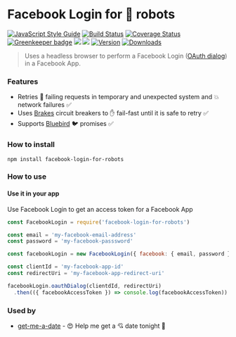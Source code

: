 # Facebook Login for 🤖 robots

[![JavaScript Style Guide](https://img.shields.io/badge/code%20style-standard-brightgreen.svg)](http://standardjs.com/)
[![Build Status](https://travis-ci.org/hfreire/facebook-login-for-robots.svg?branch=master)](https://travis-ci.org/hfreire/facebook-login-for-robots)
[![Coverage Status](https://coveralls.io/repos/github/hfreire/facebook-login-for-robots/badge.svg?branch=master)](https://coveralls.io/github/hfreire/facebook-login-for-robots?branch=master)
[![Greenkeeper badge](https://badges.greenkeeper.io/hfreire/facebook-login-for-robots.svg)](https://greenkeeper.io/)
[![](https://img.shields.io/github/release/hfreire/facebook-login-for-robots.svg)](https://github.com/hfreire/facebook-login-for-robots/releases)
[![](https://img.shields.io/badge/license-MIT-blue.svg)](LICENSE)
[![Version](https://img.shields.io/npm/v/facebook-login-for-robots.svg)](https://www.npmjs.com/package/facebook-login-for-robots)
[![Downloads](https://img.shields.io/npm/dt/facebook-login-for-robots.svg)](https://www.npmjs.com/package/facebook-login-for-robots) 

> Uses a headless browser to perform a Facebook Login ([OAuth dialog](https://developers.facebook.com/docs/facebook-login/manually-build-a-login-flow)) in a Facebook App.

### Features
* Retries :shit: failing requests in temporary and unexpected system and :boom: network failures :white_check_mark:
* Uses [Brakes](https://github.com/awolden/brakes) circuit breakers to :hand: fail-fast until it is safe to retry :white_check_mark: 
* Supports [Bluebird](https://github.com/petkaantonov/bluebird) :bird: promises :white_check_mark:

### How to install
```
npm install facebook-login-for-robots
```

### How to use

#### Use it in your app
Use Facebook Login to get an access token for a Facebook App
```javascript
const FacebookLogin = require('facebook-login-for-robots')

const email = 'my-facebook-email-address'
const password = 'my-facebook-passsword'

const facebookLogin = new FacebookLogin({ facebook: { email, password }})

const clientId = 'my-facebook-app-id'
const redirectUri = 'my-facebook-app-redirect-uri'

facebookLogin.oauthDialog(clientdId, redirectUri)
  .then(({ facebookAccessToken }) => console.log(facebookAccessToken))
```

### Used by
* [get-me-a-date](https://github.com/hfreire/get-me-a-date) - :heart_eyes: Help me get a :cupid: date tonight :first_quarter_moon_with_face:
